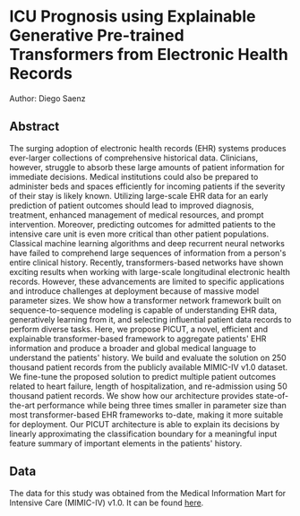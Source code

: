 # ICU Prognosis using Explainable Generative Pre-trained Transformers from Electronic Health Records

Author: Diego Saenz

## Abstract

The surging adoption of electronic health records (EHR) systems produces ever-larger collections of comprehensive historical data. Clinicians, however, struggle to absorb these large amounts of patient information for immediate decisions. Medical institutions could also be prepared to administer beds and spaces efficiently for incoming patients if the severity of their stay is likely known. Utilizing large-scale EHR data for an early prediction of patient outcomes should lead to improved diagnosis, treatment, enhanced management of medical resources, and prompt intervention. Moreover, predicting outcomes for admitted patients to the intensive care unit is even more critical than other patient populations. Classical machine learning algorithms and deep recurrent neural networks have failed to comprehend large sequences of information from a person's entire clinical history. Recently, transformers-based networks have shown exciting results when working with large-scale longitudinal electronic health records. However, these advancements are limited to specific applications and introduce challenges at deployment because of massive model parameter sizes. We show how a transformer network framework built on sequence-to-sequence modeling is capable of understanding EHR data, generatively learning from it, and selecting influential patient data records to perform diverse tasks. Here, we propose PICUT, a novel, efficient and explainable transformer-based framework to aggregate patients' EHR information and produce a broader and global medical language to understand the patients' history. We build and evaluate the solution on 250 thousand patient records from the publicly available MIMIC-IV v1.0 dataset. We fine-tune the proposed solution to predict multiple patient outcomes related to heart failure, length of hospitalization, and re-admission using 50 thousand patient records. We show how our architecture provides state-of-the-art performance while being three times smaller in parameter size than most transformer-based EHR frameworks to-date, making it more suitable for deployment. Our PICUT architecture is able to explain its decisions by linearly approximating the classification boundary for a meaningful input feature summary of important elements in the patients' history.

## Data

The data for this study was obtained from the Medical Information Mart for Intensive Care (MIMIC-IV) v1.0. It can be found [here](https://physionet.org/content/mimiciv/1.0/).
